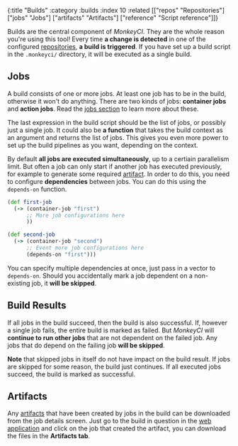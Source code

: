 {:title "Builds"
 :category :builds
 :index 10
 :related [["repos" "Repositories"]
           ["jobs" "Jobs"]
	   ["artifacts" "Artifacts"]
	   ["reference" "Script reference"]]}

Builds are the central component of *MonkeyCI*.  They are the whole reason you're
using this tool!  Every time **a change is detected** in one of the configured
[repositories](repos), **a build is triggered**.  If you have set up a build
script in the `.monkeyci/` directory, it will be executed as a single build.

## Jobs

A build consists of one or more jobs.  At least one job has to be in the build,
otherwise it won't do anything.  There are two kinds of jobs: **container jobs**
and **action jobs**.  Read the [jobs section](jobs) to learn more about these.

The last expression in the build script should be the list of jobs, or possibly
just a single job.  It could also be **a function** that takes the build context
as an argument and returns the list of jobs.  This gives you even more power
to set up the build pipelines as you want, depending on the context.

By default **all jobs are executed simultaneously**, up to a certiain parallelism
limit.  But often a job can only start if another job has executed previously,
for example to generate some required [artifact](artifacts).  In order to do this,
you need to configure **dependencies** between jobs.  You can do this using the
`depends-on` function.

```clojure
(def first-job
  (-> (container-job "first")
      ;; More job configurations here
      ))

(def second-job
  (-> (container-job "second")
      ;; Event more job configurations here
      (depends-on "first")))
```

You can specify multiple dependencies at once, just pass in a vector to `depends-on`.
Should you accidentally mark a job dependent on a non-existing job, it **will be
skipped**.

## Build Results

If all jobs in the build succeed, then the build is also successful.  If, however
a single job fails, the entire build is marked as failed.  But *MonkeyCI* will
**continue to run other jobs** that are not dependent on the failed job.  Any jobs
that do depend on the failing job **will be skipped**.

**Note** that skipped jobs in itself do not have impact on the build result.  If jobs
are skipped for some reason, the build just continues.  If all executed jobs succeed,
the build is marked as successful.

## Artifacts

Any [artifacts](artifacts) that have been created by jobs in the build can be
downloaded from the job details screen.  Just go to the build in question in the
[web application](https://app.monkeyci.com) and click on the job that created the
artifact, you can download the files in the **Artifacts tab**.